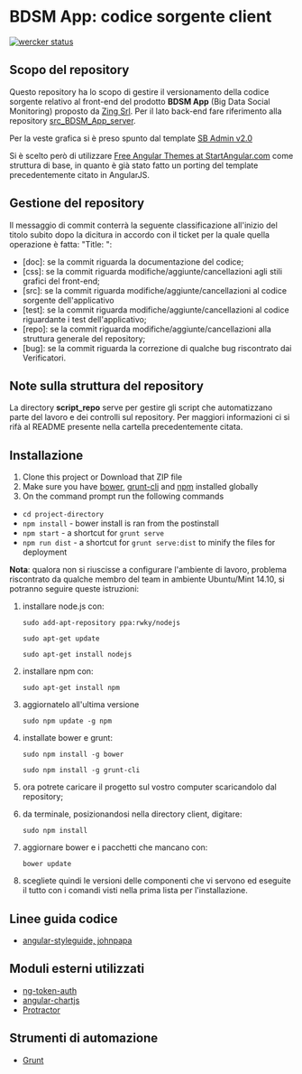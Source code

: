 # BDSM App: codice sorgente client
[![wercker status](https://app.wercker.com/status/01066e918fb09394e3063dcc9edcbca6/m "wercker status")](https://app.wercker.com/project/bykey/01066e918fb09394e3063dcc9edcbca6)

## Scopo del repository

Questo repository ha lo scopo di gestire il versionamento della codice sorgente relativo al front-end del prodotto **BDSM App** (Big Data Social Monitoring) proposto da [Zing Srl](http://www.zing-store.com/it/#index). Per il lato back-end fare riferimento alla repository [src_BDSM_App_server](https://github.com/MashUp-UniPD/src_BDSM_App_server).

Per la veste grafica si è preso spunto dal template [SB Admin v2.0](http://startbootstrap.com/template-overviews/sb-admin-2/)

Si è scelto però di utilizzare [Free Angular Themes at StartAngular.com](http://www.startangular.com/) come struttura di base, in quanto è già stato fatto un porting del template precedentemente citato in AngularJS.

## Gestione del repository

Il messaggio di commit conterrà la seguente classificazione all'inizio del titolo subito dopo la dicitura in accordo con il ticket per la quale quella operazione è fatta: "Title: ":

- [doc]: se la commit riguarda la documentazione del codice;
- [css]: se la commit riguarda modifiche/aggiunte/cancellazioni agli stili grafici del front-end;
- [src]: se la commit riguarda modifiche/aggiunte/cancellazioni al codice sorgente dell'applicativo
- [test]: se la commit riguarda modifiche/aggiunte/cancellazioni al codice riguardante i test dell'applicativo;
- [repo]: se la commit riguarda modifiche/aggiunte/cancellazioni alla struttura generale del repository;
- [bug]: se la commit riguarda la correzione di qualche bug riscontrato dai Verificatori.

## Note sulla struttura del repository

La directory **script_repo** serve per gestire gli script che automatizzano parte del lavoro e dei controlli sul repository. Per maggiori informazioni ci si rifà al README presente nella cartella precedentemente citata.

## Installazione
1. Clone this project or Download that ZIP file
2. Make sure you have [bower](http://bower.io/), [grunt-cli](https://www.npmjs.com/package/grunt-cli) and  [npm](https://www.npmjs.org/) installed globally
3. On the command prompt run the following commands
- `cd project-directory`
- `npm install` - bower install is ran from the postinstall
- `npm start` - a shortcut for `grunt serve`
- `npm run dist` - a shortcut for `grunt serve:dist` to minify the files for deployment

**Nota**: qualora non si riuscisse a configurare l'ambiente di lavoro, problema riscontrato da qualche membro del team in ambiente Ubuntu/Mint 14.10, si potranno seguire queste istruzioni:

1. installare node.js con:

	`sudo add-apt-repository ppa:rwky/nodejs`

	`sudo apt-get update`

	`sudo apt-get install nodejs`
2. installare npm con:

	`sudo apt-get install npm`
3. aggiornatelo all'ultima versione

	`sudo npm update -g npm`
4. installate bower e grunt:

	`sudo npm install -g bower`

	`sudo npm install -g grunt-cli`
5. ora potrete caricare il progetto sul vostro computer scaricandolo dal repository;
6. da terminale, posizionandosi nella directory client, digitare:

	`sudo npm install`
7. aggiornare bower e i pacchetti che mancano con:

	`bower update`
8. scegliete quindi le versioni delle componenti che vi servono ed eseguite il tutto con i comandi visti nella prima lista per l'installazione.


## Linee guida codice
- [angular-styleguide, johnpapa](https://github.com/johnpapa/angular-styleguide)

## Moduli esterni utilizzati

- [ng-token-auth](https://github.com/lynndylanhurley/ng-token-auth)
- [angular-chartjs](https://github.com/jtblin/angular-chart.js)
- [Protractor](https://angular.github.io/protractor/#/)

## Strumenti di automazione

- [Grunt](http://gruntjs.com/)
